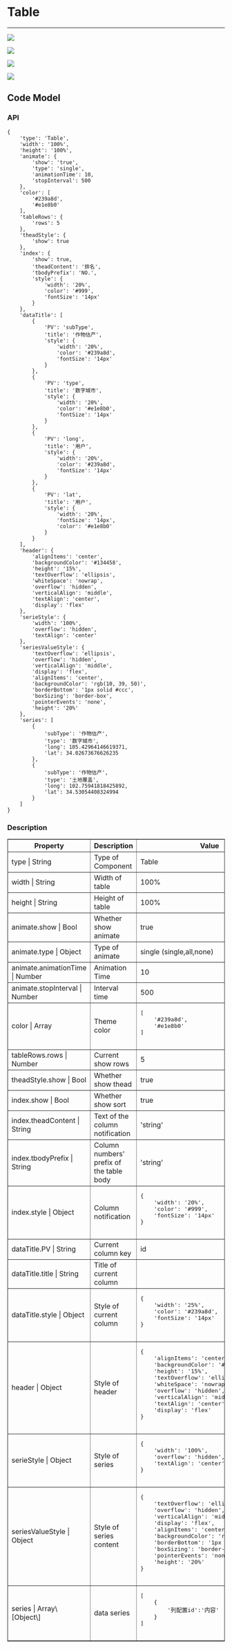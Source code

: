 # Table

---
![](/assets/controls/Table01.png)

![](/assets/controls/Table02.png)

![](/assets/controls/Table03.png)

![](/assets/controls/Table04.png)

## Code Model

### API

```
{
	'type': 'Table',
	'width': '100%',
	'height': '100%',
	'animate': {
		'show': 'true',
		'type': 'single',
		'animationTime': 10,
		'stopInterval': 500
	},
	'color': [
		'#239a8d',
		'#e1e8b0'
	],
	'tableRows': {
		'rows': 5
	},
	'theadStyle': {
		'show': true
	},
	'index': {
		'show': true,
		'theadContent': '排名',
		'tbodyPrefix': 'NO.',
		'style': {
			'width': '20%',
			'color': '#999',
			'fontSize': '14px'
		}
	},
	'dataTitle': [
		{
			'PV': 'subType',
			'title': '作物估产',
			'style': {
				'width': '20%',
				'color': '#239a8d',
				'fontSize': '14px'
			}
		},
		{
			'PV': 'type',
			'title': '数字城市',
			'style': {
				'width': '20%',
				'color': '#e1e8b0',
				'fontSize': '14px'
			}
		},
		{
			'PV': 'long',
			'title': '用户',
			'style': {
				'width': '20%',
				'color': '#239a8d',
				'fontSize': '14px'
			}
		},
		{
			'PV': 'lat',
			'title': '用户',
			'style': {
				'width': '20%',
				'fontSize': '14px',
				'color': '#e1e8b0'
			}
		}
	],
	'header': {
		'alignItems': 'center',
		'backgroundColor': '#134458',
		'height': '15%',
		'textOverflow': 'ellipsis',
		'whiteSpace': 'nowrap',
		'overflow': 'hidden',
		'verticalAlign': 'middle',
		'textAlign': 'center',
		'display': 'flex'
	},
	'serieStyle': {
		'width': '100%',
		'overflow': 'hidden',
		'textAlign': 'center'
	},
	'seriesValueStyle': {
		'textOverflow': 'ellipsis',
		'overflow': 'hidden',
		'verticalAlign': 'middle',
		'display': 'flex',
		'alignItems': 'center',
		'backgroundColor': 'rgb(10, 39, 50)',
		'borderBottom': '1px solid #ccc',
		'boxSizing': 'border-box',
		'pointerEvents': 'none',
		'height': '20%'
	},
	'series': [
		{
			'subType': '作物估产',
			'type': '数字城市',
			'long': 105.42964146619371,
			'lat': 34.02673676626235
		},
		{
			'subType': '作物估产',
			'type': '土地覆盖',
			'long': 102.75941818425892,
			'lat': 34.53054408324994
		}
	]
}
```

### Description

<table border="1">
	<tr>
		<th width="15%"> Property </th>
		<th width="30%">Description</th>
		<th> Value </th>
	</tr>
	<tr>
		<td> type | String </td>
		<td> Type of Component</td>
		<td> Table </td>
	</tr>
	<tr>
		<td> width | String </td>
		<td> Width of table </td>
		<td> 100% </td>
	</tr>
	<tr>
		<td> height | String </td>
		<td> Height of table </td>
		<td>  100% </td>
	</tr>
	<tr>
		<td> animate.show | Bool </td>
		<td> Whether show animate </td>
		<td> true </td>
	</tr>
	<tr>
		<td> animate.type | Object </td>
		<td> Type of animate </td>
		<td> single (single,all,none) </td>
	</tr>
	<tr>
		<td> animate.animationTime | Number </td>
		<td> Animation Time</td>
		<td> 10 </td>
	</tr>
	<tr>
		<td> animate.stopInterval | Number </td>
		<td> Interval time </td>
		<td> 500 </td>
	</tr>
	<tr>
		<td> color | Array </td>
		<td> Theme color </td>
		<td> <pre>
[
	'#239a8d',
	'#e1e8b0'
]
		</pre> </td>
	</tr>
	<tr>
		<td> tableRows.rows | Number </td>
		<td> Current show rows </td>
		<td> 5 </td>
	</tr>
	<tr>
		<td> theadStyle.show | Bool </td>
		<td> Whether show thead </td>
		<td> true </td>
	</tr>
	<tr>
		<td> index.show | Bool </td>
		<td>  Whether show sort  </td>
		<td> true </td>
	</tr><tr>
		<td> index.theadContent | String </td>
		<td> Text of the column notification </td>
		<td> 'string' </td>
	</tr>
	<tr>
		<td> index.tbodyPrefix | String </td>
		<td> Column numbers' prefix of the table body </td>
		<td> 'string' </td>
	</tr>
	<tr>
		<td> index.style | Object </td>
		<td> Column notification</td>
		<td> <pre>
{
	'width': '20%',
	'color': '#999',
	'fontSize': '14px'
}
		</pre> </td>
	</tr>
	<tr>
		<td> dataTitle.PV | String </td>
		<td> Current column key  </td>
		<td> id </td>
	</tr>
	<tr>
		<td> dataTitle.title | String </td>
		<td> Title of current column  </td>
		<td> </td>
	</tr>
	<tr>
		<td> dataTitle.style | Object </td>
		<td> Style of current column </td>
		<td><pre>
{
	'width': '25%',
	'color': '#239a8d',
	'fontSize': '14px'
}
		</pre></td>
	</tr>
	<tr>
		<td> header | Object </td>
		<td> Style of header </td>
		<td><pre>
{
	'alignItems': 'center',
	'backgroundColor': '#134458',
	'height': '15%',
	'textOverflow': 'ellipsis',
	'whiteSpace': 'nowrap',
	'overflow': 'hidden',
	'verticalAlign': 'middle',
	'textAlign': 'center',
	'display': 'flex'
}
		</pre></td>
	</tr>
	<tr>
		<td> serieStyle | Object </td>
		<td> Style of series  </td>
		<td><pre>
{
	'width': '100%',
	'overflow': 'hidden',
	'textAlign': 'center'
}
		</pre></td>
	</tr>
	<tr>
		<td> seriesValueStyle | Object </td>
		<td>Style of series content </td>
		<td><pre>
{
	'textOverflow': 'ellipsis',
	'overflow': 'hidden',
	'verticalAlign': 'middle',
	'display': 'flex',
	'alignItems': 'center',
	'backgroundColor': 'rgb(10, 39, 50)',
	'borderBottom': '1px solid #ccc',
	'boxSizing': 'border-box',
	'pointerEvents': 'none',
	'height': '20%'
}
		</pre></td>
	</tr>
	<tr>
		<td> series | Array\[Object\] </td>
		<td> data series </td>
		<td><pre>
[
	{
		'列配置id':'内容'
	}
]
		</pre></td>
	</tr>
	
</table>


